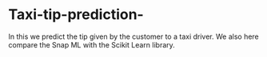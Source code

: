 # Taxi-tip-prediction-
In this we predict the tip given by the customer to a taxi driver. We also here compare the Snap ML with the Scikit Learn library.
